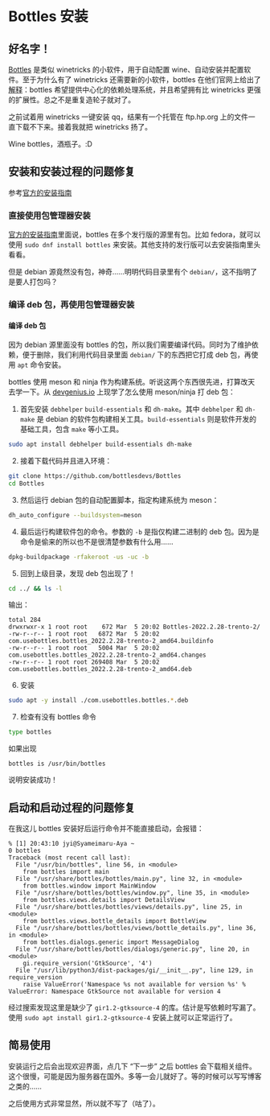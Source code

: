 # Bottles 安装

## 好名字！

[Bottles](https://docs.usebottles.com/) 是类似 winetricks 的小软件，用于自动配置 wine、自动安装并配置软件。至于为什么有了 winetricks 还需要新的小软件，bottles 在他们官网上给出了[解释](https://docs.usebottles.com/faq/where-is-winetricks)：bottles 希望提供中心化的依赖处理系统，并且希望拥有比 winetricks 更强的扩展性。总之不是重复造轮子就对了。

之前试着用 winetricks 一键安装 qq，结果有一个托管在 ftp.hp.org 上的文件一直下载不下来。接着我就把 winetricks 扬了。

Wine bottles，酒瓶子。:D

## 安装和安装过程的问题修复

参考[官方的安装指南](https://docs.usebottles.com/getting-started/installation)

### 直接使用包管理器安装

[官方的安装指南](https://docs.usebottles.com/getting-started/installation)里面说，bottles 在多个发行版的源里有包。比如 fedora，就可以使用 `sudo dnf install bottles` 来安装。其他支持的发行版可以去安装指南里头看看。

但是 debian 源竟然没有包，神奇……明明代码目录里有个 `debian/`，这不指明了是要人打包吗？

### 编译 deb 包，再使用包管理器安装

#### 编译 deb 包

因为 debian 源里面没有 bottles 的包，所以我们需要编译代码。同时为了维护依赖，便于删除，我们利用代码目录里面 `debian/` 下的东西把它打成 deb 包，再使用 `apt` 命令安装。

bottles 使用 meson 和 ninja 作为构建系统。听说这两个东西很先进，打算改天去学一下。从 [devgenius.io](https://blog.devgenius.io/how-to-build-debian-packages-from-meson-ninja-d1c28b60e709) 上现学了怎么使用 meson/ninja 打 deb 包：

1. 首先安装 `debhelper` `build-essentials` 和 `dh-make`。其中 `debhelper` 和 `dh-make` 是 debian 的软件包构建相关工具。`build-essentials` 则是软件开发的基础工具，包含 `make` 等小工具。

```sh
sudo apt install debhelper build-essentials dh-make
```

2. 接着下载代码并且进入环境：

```sh
git clone https://github.com/bottlesdevs/Bottles
cd Bottles
```

3. 然后运行 debian 包的自动配置脚本，指定构建系统为 meson：

```sh
dh_auto_configure --buildsystem=meson
```

4. 最后运行构建软件包的命令。参数的 `-b` 是指仅构建二进制的 deb 包。因为是命令是偷来的所以也不是很清楚参数有什么用……

```sh
dpkg-buildpackage -rfakeroot -us -uc -b
```

5. 回到上级目录，发现 deb 包出现了！

```sh
cd ../ && ls -l
```

输出：

```plain
total 284
drwxrwxr-x 1 root root    672 Mar  5 20:02 Bottles-2022.2.28-trento-2/
-rw-r--r-- 1 root root   6872 Mar  5 20:02 com.usebottles.bottles_2022.2.28-trento-2_amd64.buildinfo
-rw-r--r-- 1 root root   5004 Mar  5 20:02 com.usebottles.bottles_2022.2.28-trento-2_amd64.changes
-rw-r--r-- 1 root root 269408 Mar  5 20:02 com.usebottles.bottles_2022.2.28-trento-2_amd64.deb
```

6. 安装

```sh
sudo apt -y install ./com.usebottles.bottles.*.deb
```

7. 检查有没有 bottles 命令

```sh
type bottles
```

如果出现

```plain
bottles is /usr/bin/bottles
```

说明安装成功！

## 启动和启动过程的问题修复

在我这儿 bottles 安装好后运行命令并不能直接启动，会报错：

```plain
% [1] 20:43:10 jyi@Syameimaru-Aya ~
0 bottles 
Traceback (most recent call last):
  File "/usr/bin/bottles", line 56, in <module>
    from bottles import main
  File "/usr/share/bottles/bottles/main.py", line 32, in <module>
    from bottles.window import MainWindow
  File "/usr/share/bottles/bottles/window.py", line 35, in <module>
    from bottles.views.details import DetailsView
  File "/usr/share/bottles/bottles/views/details.py", line 25, in <module>
    from bottles.views.bottle_details import BottleView
  File "/usr/share/bottles/bottles/views/bottle_details.py", line 36, in <module>
    from bottles.dialogs.generic import MessageDialog
  File "/usr/share/bottles/bottles/dialogs/generic.py", line 20, in <module>
    gi.require_version('GtkSource', '4')
  File "/usr/lib/python3/dist-packages/gi/__init__.py", line 129, in require_version
    raise ValueError('Namespace %s not available for version %s' %
ValueError: Namespace GtkSource not available for version 4
```

经过搜索发现这里是缺少了 `gir1.2-gtksource-4` 的库。估计是写依赖时写漏了。使用 `sudo apt install gir1.2-gtksource-4` 安装上就可以正常运行了。

## 简易使用

安装运行之后会出现欢迎界面，点几下 “下一步” 之后 bottles 会下载相关组件。这个很慢，可能是因为服务器在国外。多等一会儿就好了。等的时候可以写写博客之类的……

之后使用方式非常显然，所以就不写了（咕了）。

